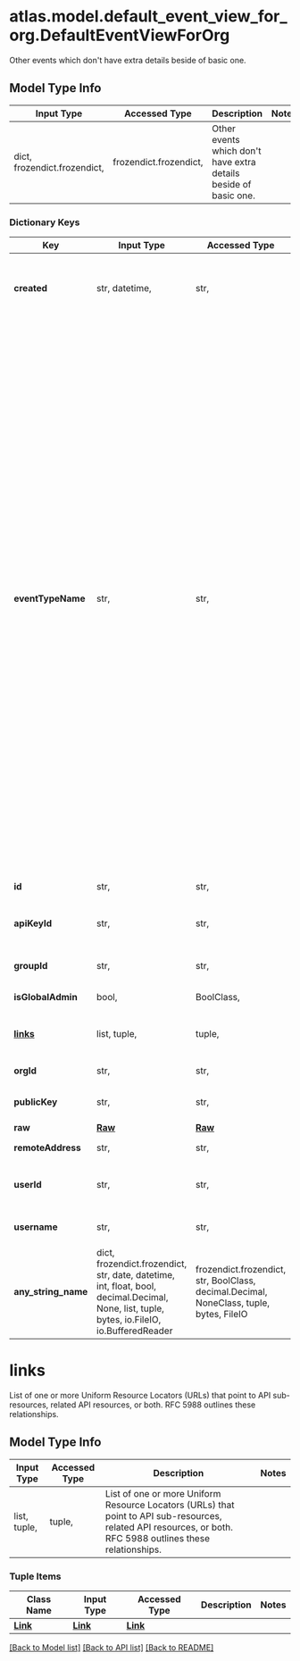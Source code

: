 # atlas.model.default_event_view_for_org.DefaultEventViewForOrg

Other events which don't have extra details beside of basic one.

## Model Type Info
Input Type | Accessed Type | Description | Notes
------------ | ------------- | ------------- | -------------
dict, frozendict.frozendict,  | frozendict.frozendict,  | Other events which don&#x27;t have extra details beside of basic one. | 

### Dictionary Keys
Key | Input Type | Accessed Type | Description | Notes
------------ | ------------- | ------------- | ------------- | -------------
**created** | str, datetime,  | str,  | Date and time when this event occurred. This parameter expresses its value in the &lt;a href&#x3D;\&quot;https://en.wikipedia.org/wiki/ISO_8601\&quot; target&#x3D;\&quot;_blank\&quot; rel&#x3D;\&quot;noopener noreferrer\&quot;&gt;ISO 8601&lt;/a&gt; timestamp format in UTC. | value must conform to RFC-3339 date-time
**eventTypeName** | str,  | str,  | Unique identifier of event type. | must be one of ["FEDERATION_SETTINGS_CREATED", "FEDERATION_SETTINGS_DELETED", "FEDERATION_SETTINGS_UPDATED", "IDENTITY_PROVIDER_CREATED", "IDENTITY_PROVIDER_UPDATED", "IDENTITY_PROVIDER_DELETED", "IDENTITY_PROVIDER_ACTIVATED", "IDENTITY_PROVIDER_DEACTIVATED", "DOMAINS_ASSOCIATED", "DOMAIN_CREATED", "DOMAIN_DELETED", "DOMAIN_VERIFIED", "ORG_SETTINGS_CONFIGURED", "ORG_SETTINGS_UPDATED", "ORG_SETTINGS_DELETED", "RESTRICT_ORG_MEMBERSHIP_ENABLED", "RESTRICT_ORG_MEMBERSHIP_DISABLED", "ROLE_MAPPING_CREATED", "ROLE_MAPPING_UPDATED", "ROLE_MAPPING_DELETED", "GROUP_DELETED", "GROUP_CREATED", "GROUP_MOVED", "MLAB_MIGRATION_COMPLETED", "MLAB_MIGRATION_TARGET_CLUSTER_CREATED", "MLAB_MIGRATION_DATABASE_USERS_IMPORTED", "MLAB_MIGRATION_IP_WHITELIST_IMPORTED", "MLAB_MIGRATION_TARGET_CLUSTER_SET", "MLAB_MIGRATION_DATABASE_RENAMED", "MLAB_MIGRATION_LIVE_IMPORT_STARTED", "MLAB_MIGRATION_LIVE_IMPORT_READY_FOR_CUTOVER", "MLAB_MIGRATION_LIVE_IMPORT_CUTOVER_COMPLETE", "MLAB_MIGRATION_LIVE_IMPORT_ERROR", "MLAB_MIGRATION_LIVE_IMPORT_CANCELLED", "MLAB_MIGRATION_DUMP_AND_RESTORE_TEST_STARTED", "MLAB_MIGRATION_DUMP_AND_RESTORE_TEST_SKIPPED", "MLAB_MIGRATION_DUMP_AND_RESTORE_STARTED", "MLAB_MIGRATION_SUPPORT_PLAN_SELECTED", "MLAB_MIGRATION_SUPPORT_PLAN_OPTED_OUT", "AWS_SELF_SERVE_ACCOUNT_LINKED", "AWS_SELF_SERVE_ACCOUNT_LINK_PENDING", "AWS_SELF_SERVE_ACCOUNT_CANCELLED", "AWS_SELF_SERVE_ACCOUNT_LINK_FAILED", "GCP_SELF_SERVE_ACCOUNT_LINK_PENDING", "GCP_SELF_SERVE_ACCOUNT_LINK_FAILED", "AZURE_SELF_SERVE_ACCOUNT_LINKED", "AZURE_SELF_SERVE_ACCOUNT_LINK_PENDING", "AZURE_SELF_SERVE_ACCOUNT_CANCELLED", "AZURE_SELF_SERVE_ACCOUNT_LINK_FAILED", "GCP_SELF_SERVE_ACCOUNT_LINKED", "GCP_SELF_SERVE_ACCOUNT_CANCELLED", "ORG_POLICY_CREATED", "ORG_POLICY_DELETED", "ORG_POLICY_EDITED", "ORG_POLICY_CLONED", "SUPPORT_EMAILS_SENT_SUCCESSFULLY", "SUPPORT_EMAILS_SENT_FAILURE", ] 
**id** | str,  | str,  | Unique 24-hexadecimal digit string that identifies the event. | 
**apiKeyId** | str,  | str,  | Unique 24-hexadecimal digit string that identifies the [API Key](https://dochub.mongodb.org/core/atlas-create-prog-api-key) that triggered the event. If this resource returns this parameter, it doesn&#x27;t return the **userId** parameter. | [optional] 
**groupId** | str,  | str,  | Unique 24-hexadecimal digit string that identifies the project in which the event occurred. The **eventId** identifies the specific event. | [optional] 
**isGlobalAdmin** | bool,  | BoolClass,  | Flag that indicates whether a MongoDB employee triggered the specified event. | [optional] if omitted the server will use the default value of False
**[links](#links)** | list, tuple,  | tuple,  | List of one or more Uniform Resource Locators (URLs) that point to API sub-resources, related API resources, or both. RFC 5988 outlines these relationships. | [optional] 
**orgId** | str,  | str,  | Unique 24-hexadecimal digit string that identifies the organization to which these events apply. | [optional] 
**publicKey** | str,  | str,  | Public part of the [API Key](https://dochub.mongodb.org/core/atlas-create-prog-api-key) that triggered the event. If this resource returns this parameter, it doesn&#x27;t return the **username** parameter. | [optional] 
**raw** | [**Raw**](Raw.md) | [**Raw**](Raw.md) |  | [optional] 
**remoteAddress** | str,  | str,  | IPv4 or IPv6 address from which the user triggered this event. | [optional] 
**userId** | str,  | str,  | Unique 24-hexadecimal digit string that identifies the console user who triggered the event. If this resource returns this parameter, it doesn&#x27;t return the **apiKeyId** parameter. | [optional] 
**username** | str,  | str,  | Email address for the user who triggered this event. If this resource returns this parameter, it doesn&#x27;t return the **publicApiKey** parameter. | [optional] 
**any_string_name** | dict, frozendict.frozendict, str, date, datetime, int, float, bool, decimal.Decimal, None, list, tuple, bytes, io.FileIO, io.BufferedReader | frozendict.frozendict, str, BoolClass, decimal.Decimal, NoneClass, tuple, bytes, FileIO | any string name can be used but the value must be the correct type | [optional]

# links

List of one or more Uniform Resource Locators (URLs) that point to API sub-resources, related API resources, or both. RFC 5988 outlines these relationships.

## Model Type Info
Input Type | Accessed Type | Description | Notes
------------ | ------------- | ------------- | -------------
list, tuple,  | tuple,  | List of one or more Uniform Resource Locators (URLs) that point to API sub-resources, related API resources, or both. RFC 5988 outlines these relationships. | 

### Tuple Items
Class Name | Input Type | Accessed Type | Description | Notes
------------- | ------------- | ------------- | ------------- | -------------
[**Link**](Link.md) | [**Link**](Link.md) | [**Link**](Link.md) |  | 

[[Back to Model list]](../../README.md#documentation-for-models) [[Back to API list]](../../README.md#documentation-for-api-endpoints) [[Back to README]](../../README.md)

